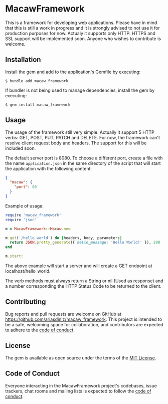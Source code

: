 # MacawFramework

This is a framework for developing web applications. Please have in mind that this is still a work in progress and
it is strongly advised to not use it for production purposes for now. Actualy it supports only HTTP. HTTPS and SSL
support will be implemented soon. Anyone who wishes to contribute is welcome.

## Installation

Install the gem and add to the application's Gemfile by executing:

    $ bundle add macaw_framework

If bundler is not being used to manage dependencies, install the gem by executing:

    $ gem install macaw_framework

## Usage

The usage of the framework still very simple. Actually it support 5 HTTP verbs: GET, POST, PUT, PATCH and DELETE.
For now, the framework can't resolve client request body and headers. The support for this will be included soon.

The default server port is 8080. To choose a different port, create a file with the name `application.json` 
in the same directory of the script that will start the application with the following content:

```json
{
  "macaw": {
    "port": 80
  }
}
```

Example of usage:

```ruby
require 'macaw_framework'
require 'json'

m = MacawFramework::Macaw.new

m.get('/hello_world') do |headers, body, parameters|
  return JSON.pretty_generate({ hello_message: 'Hello World!' }), 200
end

m.start!
```

The above example will start a server and will create a GET endpoint at localhost/hello_world.

The verb methods must always return a String or nil (Used as response) and a number corresponding the 
HTTP Status Code to be returned to the client.

## Contributing

Bug reports and pull requests are welcome on GitHub at https://github.com/ariasdiniz/macaw_framework. This project is intended to be a safe, welcoming space for collaboration, and contributors are expected to adhere to the [code of conduct](https://github.com/ariasdiniz/macaw_framework/blob/main/CODE_OF_CONDUCT.md).

## License

The gem is available as open source under the terms of the [MIT License](https://opensource.org/licenses/MIT).

## Code of Conduct

Everyone interacting in the MacawFramework project's codebases, issue trackers, chat rooms and mailing lists is expected to follow the [code of conduct](https://github.com/ariasdiniz/macaw_framework/blob/main/CODE_OF_CONDUCT.md).
